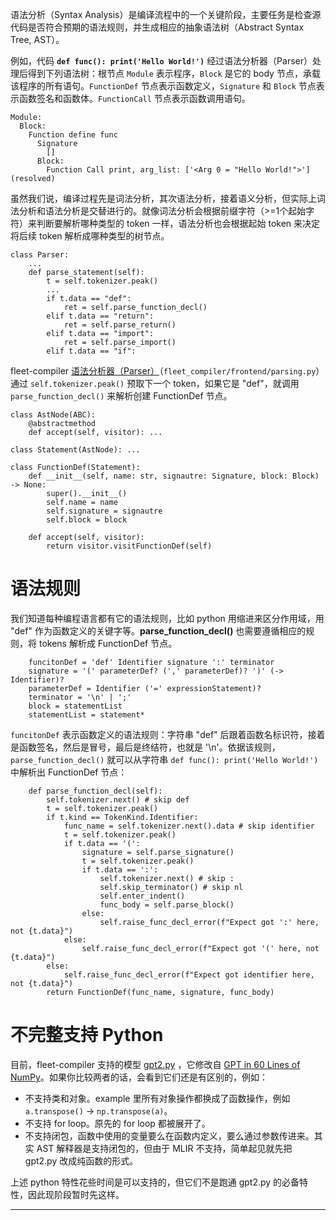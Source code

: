 语法分析（Syntax Analysis）是编译流程中的一个关键阶段，主要任务是检查源代码是否符合预期的语法规则，并生成相应的抽象语法树（Abstract Syntax Tree, AST）。

例如，代码 **`def func(): print('Hello World!')`** 经过语法分析器（Parser）处理后得到下列语法树：根节点 `Module` 表示程序，`Block` 是它的 body 节点，承载该程序的所有语句。`FunctionDef` 节点表示函数定义，`Signature` 和 `Block` 节点表示函数签名和函数体。`FunctionCall` 节点表示函数调用语句。

```
Module:
  Block:
    Function define func
      Signature
        []
      Block:
        Function Call print, arg_list: ['<Arg 0 = "Hello World!">']  (resolved)
```

虽然我们说，编译过程先是词法分析，其次语法分析，接着语义分析，但实际上词法分析和语法分析是交替进行的。就像词法分析会根据前缀字符（>=1个起始字符）来判断要解析哪种类型的 token 一样，语法分析也会根据起始 token 来决定将后续 token 解析成哪种类型的树节点。

```
class Parser:
    ...
    def parse_statement(self):
        t = self.tokenizer.peak()
        ...
        if t.data == "def":
            ret = self.parse_function_decl()
        elif t.data == "return":
            ret = self.parse_return()
        elif t.data == "import":
            ret = self.parse_import()
        elif t.data == "if":
```

fleet-compiler [语法分析器（Parser）](https://github.com/alexshuang/fleet-compiler/blob/main/fleet_compiler/frontend/parsing.py)（`fleet_compiler/frontend/parsing.py`）通过 `self.tokenizer.peak()` 预取下一个 token，如果它是 "def"，就调用 `parse_function_decl()` 来解析创建 FunctionDef 节点。

```
class AstNode(ABC):
    @abstractmethod
    def accept(self, visitor): ...

class Statement(AstNode): ...

class FunctionDef(Statement):
    def __init__(self, name: str, signautre: Signature, block: Block) -> None:
        super().__init__()
        self.name = name
        self.signature = signautre
        self.block = block
    
    def accept(self, visitor):
        return visitor.visitFunctionDef(self)
```

# 语法规则

我们知道每种编程语言都有它的语法规则，比如 python 用缩进来区分作用域，用 "def" 作为函数定义的关键字等。**parse_function_decl()** 也需要遵循相应的规则，将 tokens 解析成 FunctionDef 节点。

```
    funcitonDef = 'def' Identifier signature ':' terminator
    signature = '(' parameterDef? (',' parameterDef)? ')' (-> Identifier)?
    parameterDef = Identifier ('=' expressionStatement)?
    terminator = '\n' | ';'
    block = statementList
    statementList = statement*
```
`funcitonDef` 表示函数定义的语法规则：字符串 "def" 后跟着函数名标识符，接着是函数签名，然后是冒号，最后是终结符，也就是 '\n'。依据该规则，`parse_function_decl()` 就可以从字符串 `def func(): print('Hello World!')` 中解析出 FunctionDef 节点：

```
    def parse_function_decl(self):
        self.tokenizer.next() # skip def
        t = self.tokenizer.peak()
        if t.kind == TokenKind.Identifier:
            func_name = self.tokenizer.next().data # skip identifier
            t = self.tokenizer.peak()
            if t.data == '(':
                signature = self.parse_signature()
                t = self.tokenizer.peak()
                if t.data == ':':
                    self.tokenizer.next() # skip :
                    self.skip_terminator() # skip nl
                    self.enter_indent()
                    func_body = self.parse_block()
                else:
                    self.raise_func_decl_error(f"Expect got ':' here, not {t.data}")
            else:
                self.raise_func_decl_error(f"Expect got '(' here, not {t.data}")
        else:
            self.raise_func_decl_error(f"Expect got identifier here, not {t.data}")
        return FunctionDef(func_name, signature, func_body)
```

# 不完整支持 Python

目前，fleet-compiler 支持的模型 [gpt2.py](https://github.com/alexshuang/fleet-compiler/blob/main/examples/gpt2.py) ，它修改自 [GPT in 60 Lines of NumPy](https://github.com/jaymody/picoGPT/blob/29e78cc52b58ed2c1c483ffea2eb46ff6bdec785/gpt2_pico.py#L3-L58)。如果你比较两者的话，会看到它们还是有区别的，例如：
- 不支持类和对象。example 里所有对象操作都换成了函数操作，例如 `a.transpose()` -> `np.transpose(a)`。
- 不支持 for loop。原先的 for loop 都被展开了。
- 不支持闭包，函数中使用的变量要么在函数内定义，要么通过参数传进来。其实 AST 解释器是支持闭包的，但由于 MLIR 不支持，简单起见就先把 gpt2.py 改成纯函数的形式。

上述 python 特性花些时间是可以支持的，但它们不是跑通 gpt2.py 的必备特性，因此现阶段暂时先这样。

---
